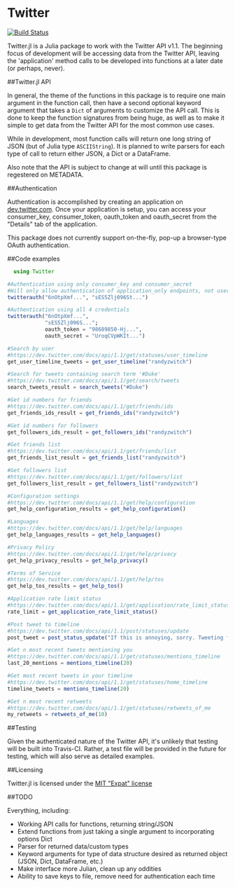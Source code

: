 # Twitter

[![Build Status](https://travis-ci.org/randyzwitch/Twitter.jl.png)](https://travis-ci.org/randyzwitch/Twitter.jl)

Twitter.jl is a Julia package to work with the Twitter API v1.1. The beginning focus of development will be accessing data from the Twitter API, leaving the 'application' method calls to be developed into functions at a later date (or perhaps, never).

##Twitter.jl API

In general, the theme of the functions in this package is to require one main argument in the function call, then have a second optional keyword argument that takes a `Dict` of arguments to customize the API call. This is done to keep the function signatures from being huge, as well as to make it simple to get data from the Twitter API for the most common use cases.

While in development, most function calls will return one long string of JSON (but of Julia type `ASCIIString`). It is planned to write parsers for each type of call to return either JSON, a Dict or a DataFrame.

Also note that the API is subject to change at will until this package is regestered on METADATA.

##Authentication

Authentication is accomplished by creating an application on [dev.twitter.com](https://dev.twitter.com). Once your application is setup, you can access your consumer_key, consumer_token, oauth_token and oauth_secret from the "Details" tab of the application.

This package does not currently support on-the-fly, pop-up a browser-type OAuth authentication. 

##Code examples

```julia
  using Twitter

#Authentication using only consumer_key and consumer_secret
#Will only allow authentication of application_only endpoints, not user specific
twitterauth("6nOtpXmf...", "sES5Zlj096St...")

#Authentication using all 4 credentials
twitterauth("6nOtpXmf...", 
            "sES5Zlj096S...";
            oauth_token = "98689850-Hj...",
            oauth_secret = "UroqCVpWKIt...")

#Search by user
#https://dev.twitter.com/docs/api/1.1/get/statuses/user_timeline
get_user_timeline_tweets = get_user_timeline("randyzwitch")

#Search for tweets containing search term '#Duke'
#https://dev.twitter.com/docs/api/1.1/get/search/tweets
search_tweets_result = search_tweets("#Duke")

#Get id numbers for friends
#https://dev.twitter.com/docs/api/1.1/get/friends/ids
get_friends_ids_result = get_friends_ids("randyzwitch")

#Get id numbers for followers
get_followers_ids_result = get_followers_ids("randyzwitch")

#Get friends list
#https://dev.twitter.com/docs/api/1.1/get/friends/list
get_friends_list_result = get_friends_list("randyzwitch")

#Get followers list
#https://dev.twitter.com/docs/api/1.1/get/followers/list
get_followers_list_result = get_followers_list("randyzwitch")

#Configuration settings
#https://dev.twitter.com/docs/api/1.1/get/help/configuration
get_help_configuration_results = get_help_configuration()

#Languages
#https://dev.twitter.com/docs/api/1.1/get/help/languages
get_help_languages_results = get_help_languages()

#Privacy Policy
#https://dev.twitter.com/docs/api/1.1/get/help/privacy
get_help_privacy_results = get_help_privacy()

#Terms of Service
#https://dev.twitter.com/docs/api/1.1/get/help/tos
get_help_tos_results = get_help_tos()

#Application rate limit status
#https://dev.twitter.com/docs/api/1.1/get/application/rate_limit_status
rate_limit = get_application_rate_limit_status()

#Post tweet to timeline
#https://dev.twitter.com/docs/api/1.1/post/statuses/update
post_tweet = post_status_update("If this is annoying, sorry. Tweeting from inside #julialang using only Julia code.")

#Get n most recent tweets mentioning you
#https://dev.twitter.com/docs/api/1.1/get/statuses/mentions_timeline
last_20_mentions = mentions_timeline(20)

#Get most recent tweets in your timeline
#https://dev.twitter.com/docs/api/1.1/get/statuses/home_timeline
timeline_tweets = mentions_timeline(20)

#Get n most recent retweets
#https://dev.twitter.com/docs/api/1.1/get/statuses/retweets_of_me
my_retweets = retweets_of_me(10)
```

##Testing

Given the authenticated nature of the Twitter API, it's unlikely that testing will be built into Travis-CI. Rather, a test file will be provided in the future for testing, which will also serve as detailed examples.

##Licensing

Twitter.jl is licensed under the [MIT "Expat" license](https://github.com/randyzwitch/Twitter.jl/blob/master/LICENSE.md)

##TODO

Everything, including:

- Working API calls for functions, returning string/JSON
- Extend functions from just taking a single argument to incorporating options Dict
- Parser for returned data/custom types
- Keyword arguments for type of data structure desired as returned object (JSON, Dict, DataFrame, etc.)
- Make interface more Julian, clean up any oddities
- Ability to save keys to file, remove need for authentication each time
